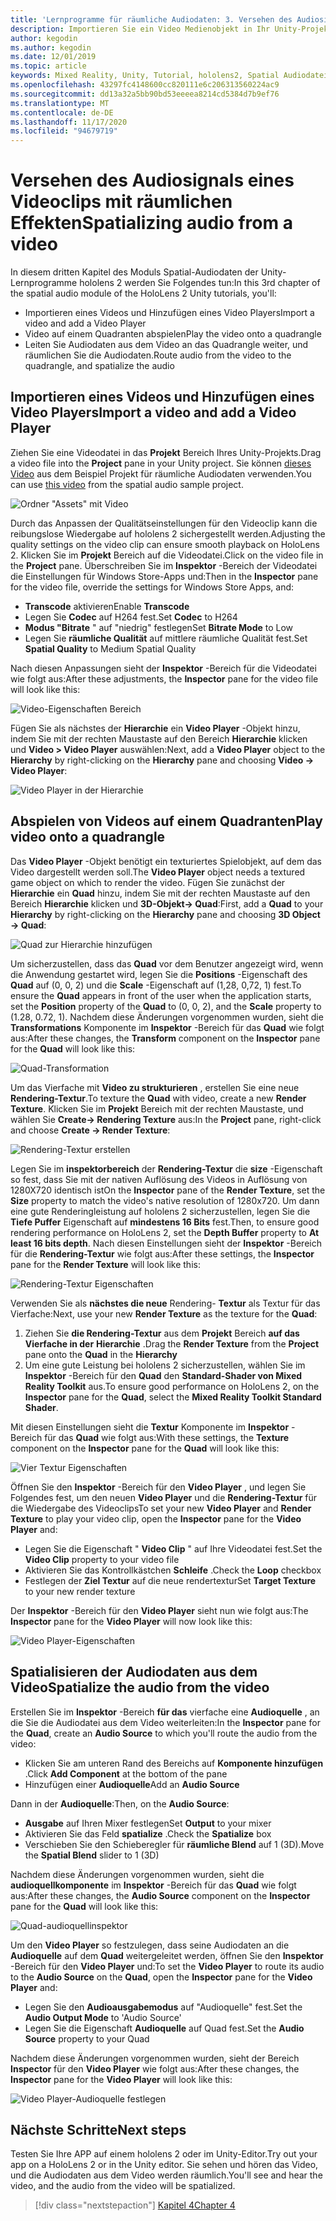 ```yaml
---
title: 'Lernprogramme für räumliche Audiodaten: 3. Versehen des Audiosignals eines Videoclips mit räumlichen Effekten'
description: Importieren Sie ein Video Medienobjekt in Ihr Unity-Projekt, und räumlichen Sie die Audiodaten aus dem Video.
author: kegodin
ms.author: kegodin
ms.date: 12/01/2019
ms.topic: article
keywords: Mixed Reality, Unity, Tutorial, hololens2, Spatial Audiodatei, mrtk, Mixed Reality Toolkit, UWP, Windows 10, HRTF, Head-Related Transfer Function, Reverb, Microsoft spatializer, Video Import, Video Player
ms.openlocfilehash: 43297fc4148600cc820111e6c206313560224ac9
ms.sourcegitcommit: dd13a32a5bb90bd53eeeea8214cd5384d7b9ef76
ms.translationtype: MT
ms.contentlocale: de-DE
ms.lasthandoff: 11/17/2020
ms.locfileid: "94679719"
---
```

# <a name="spatializing-audio-from-a-video"></a><span data-ttu-id="9a7fb-105">Versehen des Audiosignals eines Videoclips mit räumlichen Effekten</span><span class="sxs-lookup"><span data-stu-id="9a7fb-105">Spatializing audio from a video</span></span>
<span data-ttu-id="9a7fb-106">In diesem dritten Kapitel des Moduls Spatial-Audiodaten der Unity-Lernprogramme hololens 2 werden Sie Folgendes tun:</span><span class="sxs-lookup"><span data-stu-id="9a7fb-106">In this 3rd chapter of the spatial audio module of the HoloLens 2 Unity tutorials, you'll:</span></span>
* <span data-ttu-id="9a7fb-107">Importieren eines Videos und Hinzufügen eines Video Players</span><span class="sxs-lookup"><span data-stu-id="9a7fb-107">Import a video and add a Video Player</span></span>
* <span data-ttu-id="9a7fb-108">Video auf einem Quadranten abspielen</span><span class="sxs-lookup"><span data-stu-id="9a7fb-108">Play the video onto a quadrangle</span></span>
* <span data-ttu-id="9a7fb-109">Leiten Sie Audiodaten aus dem Video an das Quadrangle weiter, und räumlichen Sie die Audiodaten.</span><span class="sxs-lookup"><span data-stu-id="9a7fb-109">Route audio from the video to the quadrangle, and spatialize the audio</span></span>

## <a name="import-a-video-and-add-a-video-player"></a><span data-ttu-id="9a7fb-110">Importieren eines Videos und Hinzufügen eines Video Players</span><span class="sxs-lookup"><span data-stu-id="9a7fb-110">Import a video and add a Video Player</span></span>

<span data-ttu-id="9a7fb-111">Ziehen Sie eine Videodatei in das **Projekt** Bereich Ihres Unity-Projekts.</span><span class="sxs-lookup"><span data-stu-id="9a7fb-111">Drag a video file into the **Project** pane in your Unity project.</span></span> <span data-ttu-id="9a7fb-112">Sie können [dieses Video](https://github.com/microsoft/spatialaudio-unity/blob/develop/Samples/MicrosoftSpatializerSample/Assets/Microsoft%20HoloLens%20-%20Spatial%20Sound-PTPvx7mDon4.mp4?raw=true) aus dem Beispiel Projekt für räumliche Audiodaten verwenden.</span><span class="sxs-lookup"><span data-stu-id="9a7fb-112">You can use [this video](https://github.com/microsoft/spatialaudio-unity/blob/develop/Samples/MicrosoftSpatializerSample/Assets/Microsoft%20HoloLens%20-%20Spatial%20Sound-PTPvx7mDon4.mp4?raw=true) from the spatial audio sample project.</span></span>

![Ordner "Assets" mit Video](images/spatial-audio/assets-folder-with-video.png)

<span data-ttu-id="9a7fb-114">Durch das Anpassen der Qualitätseinstellungen für den Videoclip kann die reibungslose Wiedergabe auf hololens 2 sichergestellt werden.</span><span class="sxs-lookup"><span data-stu-id="9a7fb-114">Adjusting the quality settings on the video clip can ensure smooth playback on HoloLens 2.</span></span> <span data-ttu-id="9a7fb-115">Klicken Sie im **Projekt** Bereich auf die Videodatei.</span><span class="sxs-lookup"><span data-stu-id="9a7fb-115">Click on the video file in the **Project** pane.</span></span> <span data-ttu-id="9a7fb-116">Überschreiben Sie im **Inspektor** -Bereich der Videodatei die Einstellungen für Windows Store-Apps und:</span><span class="sxs-lookup"><span data-stu-id="9a7fb-116">Then in the **Inspector** pane for the video file, override the settings for Windows Store Apps, and:</span></span>
* <span data-ttu-id="9a7fb-117">**Transcode** aktivieren</span><span class="sxs-lookup"><span data-stu-id="9a7fb-117">Enable **Transcode**</span></span>
* <span data-ttu-id="9a7fb-118">Legen Sie **Codec** auf H264 fest.</span><span class="sxs-lookup"><span data-stu-id="9a7fb-118">Set **Codec** to H264</span></span>
* <span data-ttu-id="9a7fb-119">**Modus "Bitrate** " auf "niedrig" festlegen</span><span class="sxs-lookup"><span data-stu-id="9a7fb-119">Set **Bitrate Mode** to Low</span></span>
* <span data-ttu-id="9a7fb-120">Legen Sie **räumliche Qualität** auf mittlere räumliche Qualität fest.</span><span class="sxs-lookup"><span data-stu-id="9a7fb-120">Set **Spatial Quality** to Medium Spatial Quality</span></span>

<span data-ttu-id="9a7fb-121">Nach diesen Anpassungen sieht der **Inspektor** -Bereich für die Videodatei wie folgt aus:</span><span class="sxs-lookup"><span data-stu-id="9a7fb-121">After these adjustments, the **Inspector** pane for the video file will look like this:</span></span>

![Video-Eigenschaften Bereich](images/spatial-audio/video-property-pane.png)

<span data-ttu-id="9a7fb-123">Fügen Sie als nächstes der **Hierarchie** ein **Video Player** -Objekt hinzu, indem Sie mit der rechten Maustaste auf den Bereich **Hierarchie** klicken und **Video > Video Player** auswählen:</span><span class="sxs-lookup"><span data-stu-id="9a7fb-123">Next, add a **Video Player** object to the **Hierarchy** by right-clicking on the **Hierarchy** pane and choosing **Video -> Video Player**:</span></span>

![Video Player in der Hierarchie](images/spatial-audio/video-player-in-hierarchy.png)

## <a name="play-video-onto-a-quadrangle"></a><span data-ttu-id="9a7fb-125">Abspielen von Videos auf einem Quadranten</span><span class="sxs-lookup"><span data-stu-id="9a7fb-125">Play video onto a quadrangle</span></span>
<span data-ttu-id="9a7fb-126">Das **Video Player** -Objekt benötigt ein texturiertes Spielobjekt, auf dem das Video dargestellt werden soll.</span><span class="sxs-lookup"><span data-stu-id="9a7fb-126">The **Video Player** object needs a textured game object on which to render the video.</span></span> <span data-ttu-id="9a7fb-127">Fügen Sie zunächst der **Hierarchie** ein **Quad** hinzu, indem Sie mit der rechten Maustaste auf den Bereich **Hierarchie** klicken und **3D-Objekt-> Quad**:</span><span class="sxs-lookup"><span data-stu-id="9a7fb-127">First, add a **Quad** to your **Hierarchy** by right-clicking on the **Hierarchy** pane and choosing **3D Object -> Quad**:</span></span>

![Quad zur Hierarchie hinzufügen](images/spatial-audio/add-quad-to-hierarchy.png)

<span data-ttu-id="9a7fb-129">Um sicherzustellen, dass das **Quad** vor dem Benutzer angezeigt wird, wenn die Anwendung gestartet wird, legen Sie die **Positions** -Eigenschaft des **Quad** auf (0, 0, 2) und die **Scale** -Eigenschaft auf (1,28, 0,72, 1) fest.</span><span class="sxs-lookup"><span data-stu-id="9a7fb-129">To ensure the **Quad** appears in front of the user when the application starts, set the **Position** property of the **Quad** to (0, 0, 2), and the **Scale** property to (1.28, 0.72, 1).</span></span> <span data-ttu-id="9a7fb-130">Nachdem diese Änderungen vorgenommen wurden, sieht die **Transformations** Komponente im **Inspektor** -Bereich für das **Quad** wie folgt aus:</span><span class="sxs-lookup"><span data-stu-id="9a7fb-130">After these changes, the **Transform** component on the **Inspector** pane for the **Quad** will look like this:</span></span>

![Quad-Transformation](images/spatial-audio/quad-transform.png)

<span data-ttu-id="9a7fb-132">Um das Vierfache mit **Video zu strukturieren** , erstellen Sie eine neue **Rendering-Textur**.</span><span class="sxs-lookup"><span data-stu-id="9a7fb-132">To texture the **Quad** with video, create a new **Render Texture**.</span></span> <span data-ttu-id="9a7fb-133">Klicken Sie im **Projekt** Bereich mit der rechten Maustaste, und wählen Sie **Create-> Rendering Texture** aus:</span><span class="sxs-lookup"><span data-stu-id="9a7fb-133">In the **Project** pane, right-click and choose **Create -> Render Texture**:</span></span>

![Rendering-Textur erstellen](images/spatial-audio/create-render-texture.png)

<span data-ttu-id="9a7fb-135">Legen Sie im **inspektorbereich** der **Rendering-Textur** die **size** -Eigenschaft so fest, dass Sie mit der nativen Auflösung des Videos in Auflösung von 1280X720 identisch ist</span><span class="sxs-lookup"><span data-stu-id="9a7fb-135">On the **Inspector** pane of the **Render Texture**, set the **Size** property to match the video's native resolution of 1280x720.</span></span> <span data-ttu-id="9a7fb-136">Um dann eine gute Renderingleistung auf hololens 2 sicherzustellen, legen Sie die **Tiefe Puffer** Eigenschaft auf **mindestens 16 Bits** fest.</span><span class="sxs-lookup"><span data-stu-id="9a7fb-136">Then, to ensure good rendering performance on HoloLens 2, set the **Depth Buffer** property to **At least 16 bits depth**.</span></span> <span data-ttu-id="9a7fb-137">Nach diesen Einstellungen sieht der **Inspektor** -Bereich für die **Rendering-Textur** wie folgt aus:</span><span class="sxs-lookup"><span data-stu-id="9a7fb-137">After these settings, the **Inspector** pane for the **Render Texture** will look like this:</span></span>

![Rendering-Textur Eigenschaften](images/spatial-audio/render-texture-properties.png)

<span data-ttu-id="9a7fb-139">Verwenden Sie als **nächstes die neue** Rendering- **Textur** als Textur für das Vierfache:</span><span class="sxs-lookup"><span data-stu-id="9a7fb-139">Next, use your new **Render Texture** as the texture for the **Quad**:</span></span>
1. <span data-ttu-id="9a7fb-140">Ziehen Sie **die Rendering-Textur** aus dem **Projekt** Bereich **auf das Vierfache in der** **Hierarchie** .</span><span class="sxs-lookup"><span data-stu-id="9a7fb-140">Drag the **Render Texture** from the **Project** pane onto the **Quad** in the **Hierarchy**</span></span>
2. <span data-ttu-id="9a7fb-141">Um eine gute Leistung bei hololens 2 sicherzustellen, wählen Sie im **Inspektor** -Bereich für den **Quad** den **Standard-Shader von Mixed Reality Toolkit** aus.</span><span class="sxs-lookup"><span data-stu-id="9a7fb-141">To ensure good performance on HoloLens 2, on the **Inspector** pane for the **Quad**, select the **Mixed Reality Toolkit Standard Shader**.</span></span>

<span data-ttu-id="9a7fb-142">Mit diesen Einstellungen sieht die **Textur** Komponente im **Inspektor** -Bereich für das **Quad** wie folgt aus:</span><span class="sxs-lookup"><span data-stu-id="9a7fb-142">With these settings, the **Texture** component on the **Inspector** pane for the **Quad** will look like this:</span></span>

![Vier Textur Eigenschaften](images/spatial-audio/quad-texture-properties.png)

<span data-ttu-id="9a7fb-144">Öffnen Sie den **Inspektor** -Bereich für den **Video Player** , und legen Sie Folgendes fest, um den neuen **Video Player** und die **Rendering-Textur** für die Wiedergabe des Videoclips</span><span class="sxs-lookup"><span data-stu-id="9a7fb-144">To set your new **Video Player** and **Render Texture** to play your video clip, open the **Inspector** pane for the **Video Player** and:</span></span>
* <span data-ttu-id="9a7fb-145">Legen Sie die Eigenschaft " **Video Clip** " auf Ihre Videodatei fest.</span><span class="sxs-lookup"><span data-stu-id="9a7fb-145">Set the **Video Clip** property to your video file</span></span>
* <span data-ttu-id="9a7fb-146">Aktivieren Sie das Kontrollkästchen **Schleife** .</span><span class="sxs-lookup"><span data-stu-id="9a7fb-146">Check the **Loop** checkbox</span></span>
* <span data-ttu-id="9a7fb-147">Festlegen der **Ziel Textur** auf die neue rendertextur</span><span class="sxs-lookup"><span data-stu-id="9a7fb-147">Set **Target Texture** to your new render texture</span></span>

<span data-ttu-id="9a7fb-148">Der **Inspektor** -Bereich für den **Video Player** sieht nun wie folgt aus:</span><span class="sxs-lookup"><span data-stu-id="9a7fb-148">The **Inspector** pane for the **Video Player** will now look like this:</span></span>

![Video Player-Eigenschaften](images/spatial-audio/video-player-properties.png)

## <a name="spatialize-the-audio-from-the-video"></a><span data-ttu-id="9a7fb-150">Spatialisieren der Audiodaten aus dem Video</span><span class="sxs-lookup"><span data-stu-id="9a7fb-150">Spatialize the audio from the video</span></span>
<span data-ttu-id="9a7fb-151">Erstellen Sie im **Inspektor** -Bereich **für das** vierfache eine **Audioquelle** , an die Sie die Audiodatei aus dem Video weiterleiten:</span><span class="sxs-lookup"><span data-stu-id="9a7fb-151">In the **Inspector** pane for the **Quad**, create an **Audio Source** to which you'll route the audio from the video:</span></span>
* <span data-ttu-id="9a7fb-152">Klicken Sie am unteren Rand des Bereichs auf **Komponente hinzufügen** .</span><span class="sxs-lookup"><span data-stu-id="9a7fb-152">Click **Add Component** at the bottom of the pane</span></span>
* <span data-ttu-id="9a7fb-153">Hinzufügen einer **Audioquelle**</span><span class="sxs-lookup"><span data-stu-id="9a7fb-153">Add an **Audio Source**</span></span>

<span data-ttu-id="9a7fb-154">Dann in der **Audioquelle**:</span><span class="sxs-lookup"><span data-stu-id="9a7fb-154">Then, on the **Audio Source**:</span></span>
* <span data-ttu-id="9a7fb-155">**Ausgabe** auf Ihren Mixer festlegen</span><span class="sxs-lookup"><span data-stu-id="9a7fb-155">Set **Output** to your mixer</span></span>
* <span data-ttu-id="9a7fb-156">Aktivieren Sie das Feld **spatialize** .</span><span class="sxs-lookup"><span data-stu-id="9a7fb-156">Check the **Spatialize** box</span></span>
* <span data-ttu-id="9a7fb-157">Verschieben Sie den Schieberegler für **räumliche Blend** auf 1 (3D).</span><span class="sxs-lookup"><span data-stu-id="9a7fb-157">Move the **Spatial Blend** slider to 1 (3D)</span></span>

<span data-ttu-id="9a7fb-158">Nachdem diese Änderungen vorgenommen wurden, sieht die **audioquellkomponente** im **Inspektor** -Bereich für das **Quad** wie folgt aus:</span><span class="sxs-lookup"><span data-stu-id="9a7fb-158">After these changes, the **Audio Source** component on the **Inspector** pane for the **Quad** will look like this:</span></span>

![Quad-audioquellinspektor](images/spatial-audio/quad-audio-source-inspector.png)

<span data-ttu-id="9a7fb-160">Um den **Video Player** so festzulegen, dass seine Audiodaten an die **Audioquelle** auf dem **Quad** weitergeleitet werden, öffnen Sie den **Inspektor** -Bereich für den **Video Player** und:</span><span class="sxs-lookup"><span data-stu-id="9a7fb-160">To set the **Video Player** to route its audio to the **Audio Source** on the **Quad**, open the **Inspector** pane for the **Video Player** and:</span></span>
* <span data-ttu-id="9a7fb-161">Legen Sie den **Audioausgabemodus** auf "Audioquelle" fest.</span><span class="sxs-lookup"><span data-stu-id="9a7fb-161">Set the **Audio Output Mode** to 'Audio Source'</span></span>
* <span data-ttu-id="9a7fb-162">Legen Sie die Eigenschaft **Audioquelle** auf Quad fest.</span><span class="sxs-lookup"><span data-stu-id="9a7fb-162">Set the **Audio Source** property to your Quad</span></span>

<span data-ttu-id="9a7fb-163">Nachdem diese Änderungen vorgenommen wurden, sieht der Bereich **Inspector** für den **Video Player** wie folgt aus:</span><span class="sxs-lookup"><span data-stu-id="9a7fb-163">After these changes, the **Inspector** pane for the **Video Player** will look like this:</span></span>

![Video Player-Audioquelle festlegen](images/spatial-audio/video-player-set-audio-source.png)

## <a name="next-steps"></a><span data-ttu-id="9a7fb-165">Nächste Schritte</span><span class="sxs-lookup"><span data-stu-id="9a7fb-165">Next steps</span></span>
<span data-ttu-id="9a7fb-166">Testen Sie Ihre APP auf einem hololens 2 oder im Unity-Editor.</span><span class="sxs-lookup"><span data-stu-id="9a7fb-166">Try out your app on a HoloLens 2 or in the Unity editor.</span></span> <span data-ttu-id="9a7fb-167">Sie sehen und hören das Video, und die Audiodaten aus dem Video werden räumlich.</span><span class="sxs-lookup"><span data-stu-id="9a7fb-167">You'll see and hear the video, and the audio from the video will be spatialized.</span></span>

> [!div class="nextstepaction"]
> [<span data-ttu-id="9a7fb-168">Kapitel 4</span><span class="sxs-lookup"><span data-stu-id="9a7fb-168">Chapter 4</span></span>](unity-spatial-audio-ch4.md) 

